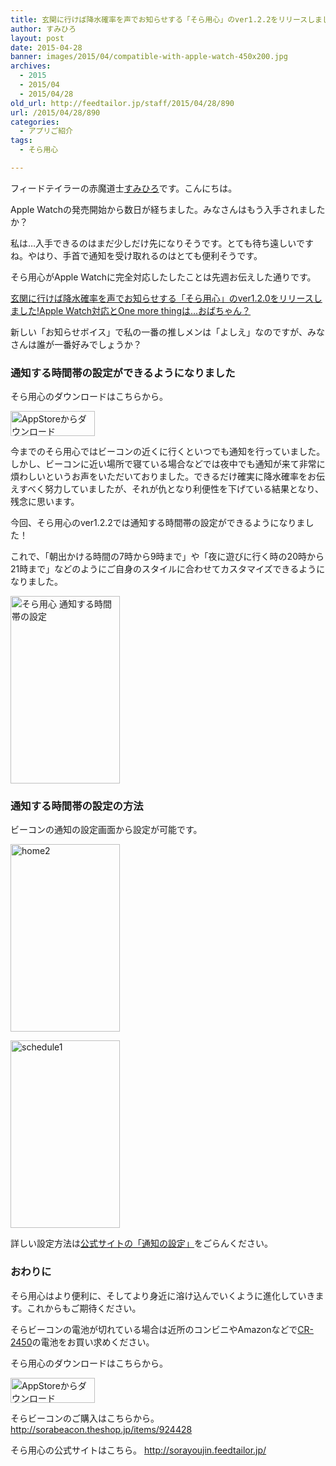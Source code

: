 ```yaml
---
title: 玄関に行けば降水確率を声でお知らせする「そら用心」のver1.2.2をリリースしました!通知する時間帯の設定でより便利に
author: すみひろ
layout: post
date: 2015-04-28
banner: images/2015/04/compatible-with-apple-watch-450x200.jpg
archives:
  - 2015
  - 2015/04
  - 2015/04/28
old_url: http://feedtailor.jp/staff/2015/04/28/890
url: /2015/04/28/890
categories:
  - アプリご紹介
tags:
  - そら用心

---
```

フィードテイラーの赤魔道士[すみひろ](http://twitter.com/sumihiro)です。こんにちは。

Apple Watchの発売開始から数日が経ちました。みなさんはもう入手されましたか？
  
私は…入手できるのはまだ少しだけ先になりそうです。とても待ち遠しいですね。やはり、手首で通知を受け取れるのはとても便利そうです。

そら用心がApple Watchに完全対応したしたことは先週お伝えした通りです。
  
[玄関に行けば降水確率を声でお知らせする「そら用心」のver1.2.0をリリースしました!Apple Watch対応とOne more thingは…おばちゃん？](/2015/04/23/866 "玄関に行けば降水確率を声でお知らせする「そら用心」のver1.2.0をリリースしました!Apple Watch対応とOne more thingは…おばちゃん？")

新しい「お知らせボイス」で私の一番の推しメンは「よしえ」なのですが、みなさんは誰が一番好みでしょうか？

### 通知する時間帯の設定ができるようになりました

そら用心のダウンロードはこちらから。
  
[<img src="/images/2014/04/Download_on_the_App_Store_Badge_JP_135x40_1004.png" alt="AppStoreからダウンロード" width="135" height="40" class="alignnone size-full wp-image-58" />](https://appsto.re/i6Ld6Zk)

今までのそら用心ではビーコンの近くに行くといつでも通知を行っていました。しかし、ビーコンに近い場所で寝ている場合などでは夜中でも通知が来て非常に煩わしいというお声をいただいておりました。できるだけ確実に降水確率をお伝えすべく努力していましたが、それが仇となり利便性を下げている結果となり、残念に思います。

今回、そら用心のver1.2.2では通知する時間帯の設定ができるようになりました！
  
これで、「朝出かける時間の7時から9時まで」や「夜に遊びに行く時の20時から21時まで」などのようにご自身のスタイルに合わせてカスタマイズできるようになりました。

[<img src="/images/2015/04/schedule5-175x300.jpg" alt="そら用心 通知する時間帯の設定" width="175" height="300" class="alignnone size-medium wp-image-892" />](/images/2015/04/schedule5.jpg)

### 通知する時間帯の設定の方法

ビーコンの通知の設定画面から設定が可能です。

[<img src="/images/2015/04/home2-175x300.jpg" alt="home2" width="175" height="300" class="alignnone size-medium wp-image-893" />](/images/2015/04/home2.jpg)
  
[<img src="/images/2015/04/schedule1-175x300.jpg" alt="schedule1" width="175" height="300" class="alignnone size-medium wp-image-894" />](/images/2015/04/schedule1.jpg)

詳しい設定方法は[公式サイトの「通知の設定」](http://sorayoujin.feedtailor.jp/notification.html#timezone)をごらんください。

### おわりに

そら用心はより便利に、そしてより身近に溶け込んでいくように進化していきます。これからもご期待ください。

そらビーコンの電池が切れている場合は近所のコンビニやAmazonなどで[CR-2450](http://www.amazon.co.jp/s/ref=nb_sb_noss?__mk_ja_JP=%E3%82%AB%E3%82%BF%E3%82%AB%E3%83%8A&url=search-alias%3Delectronics&field-keywords=CR-2450)の電池をお買い求めください。

そら用心のダウンロードはこちらから。
  
[<img src="/images/2014/04/Download_on_the_App_Store_Badge_JP_135x40_1004.png" alt="AppStoreからダウンロード" width="135" height="40" class="alignnone size-full wp-image-58" />](https://appsto.re/i6Ld6Zk)

そらビーコンのご購入はこちらから。<http://sorabeacon.theshop.jp/items/924428>

そら用心の公式サイトはこちら。 <http://sorayoujin.feedtailor.jp/>